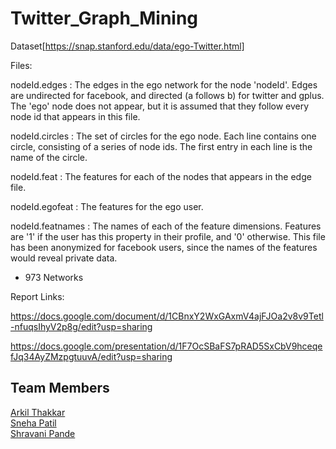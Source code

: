 # Twitter_Graph_Mining

Dataset[https://snap.stanford.edu/data/ego-Twitter.html]

Files:

nodeId.edges : The edges in the ego network for the node 'nodeId'. Edges are undirected for facebook, and directed (a follows b) for twitter and gplus. The 'ego' node does not appear, but it is assumed that they follow every node id that appears in this file.

nodeId.circles : The set of circles for the ego node. Each line contains one circle, consisting of a series of node ids. The first entry in each line is the name of the circle.

nodeId.feat : The features for each of the nodes that appears in the edge file.

nodeId.egofeat : The features for the ego user.

nodeId.featnames : The names of each of the feature dimensions. Features are '1' if the user has this property in their profile, and '0' otherwise. This file has been anonymized for facebook users, since the names of the features would reveal private data.


* 973 Networks 


Report Links:


https://docs.google.com/document/d/1CBnxY2WxGAxmV4ajFJOa2v8v9Tetl-nfuqsIhyV2p8g/edit?usp=sharing

https://docs.google.com/presentation/d/1F7OcSBaFS7pRAD5SxCbV9hceqefJq34AyZMzpgtuuvA/edit?usp=sharing

## Team Members
<a href="https://github.com/arkil">Arkil Thakkar</a><br/>
<a href="https://github.com/psnehas">Sneha Patil</a><br/>
<a href="https://github.com/ShravaniPande">Shravani Pande</a><br/>
